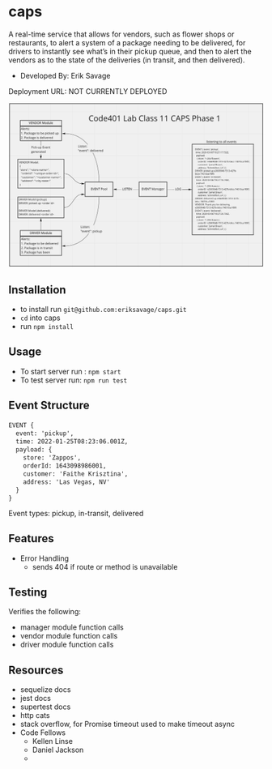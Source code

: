 # caps
A real-time service that allows for vendors, such as flower shops or restaurants, to alert a system of a package needing to be delivered, for drivers to instantly see what’s in their pickup queue, and then to alert the vendors as to the state of the deliveries (in transit, and then delivered).

- Developed By: Erik Savage

Deployment URL: NOT CURRENTLY DEPLOYED

![Data Flow](/UML.png)

## Installation
- to install run `git@github.com:eriksavage/caps.git`
- `cd` into caps
- run `npm install`

## Usage
- To start server run : `npm start`
- To test server run: `npm run test`

## Event Structure
```
EVENT {
  event: 'pickup',
  time: 2022-01-25T08:23:06.001Z,
  payload: {
    store: 'Zappos',
    orderId: 1643098986001,
    customer: 'Faithe Krisztina',
    address: 'Las Vegas, NV'
  }
}
```

Event types: pickup, in-transit, delivered

## Features
- Error Handling
  - sends 404 if route or method is unavailable

## Testing
Verifies the following:
- manager module function calls
- vendor module function calls
- driver module function calls

## Resources
- sequelize docs
- jest docs
- supertest docs
- http cats
- stack overflow, for Promise timeout used to make timeout async
- Code Fellows
  - Kellen Linse
  - Daniel Jackson
  - 
